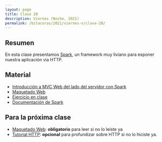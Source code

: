 ```yaml
---
layout: page
title: Clase 20
description: Viernes (Noche, 2021)
permalink: /bitacoras/2021/viernes-n/clase-20/
---
```




## Resumen

En esta clase presentamos [Spark](http://sparkjava.com/), un framework muy liviano para exponer nuestra aplicación via HTTP.

## Material

- [Introducción a MVC Web del lado del servidor con Spark](https://docs.google.com/document/d/1EFxqHstgtZ5jI5_plso6nfhvSXXcaT4iyE1qaZuPtXg/edit?usp=sharing)
- [Maquetado Web](https://docs.google.com/document/d/1UoEb9bzut-nMmB6wxDUVND3V8EymNFgOsw7Hka6EEkc/edit#heading=h.6ew85j4snou0)
- [Ejercicio en clase](https://github.com/dds-utn/jpa-proof-of-concept-template/tree/modelo-consultoras)
- [Documentación de Spark](http://sparkjava.com/documentation)

## Para la próxima clase

- [Maquetado Web](https://docs.google.com/document/d/1UoEb9bzut-nMmB6wxDUVND3V8EymNFgOsw7Hka6EEkc/edit#heading=h.6ew85j4snou0): **obligatorio** para leer si no lo leíste ya
- [Tutorial HTTP](https://github.com/flbulgarelli/http-tutorial/tree/master/tutorial/es): **opcional** para profundizar sobre HTTP si no lo hiciste ya.
